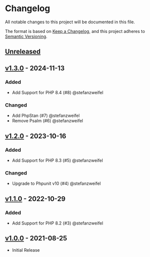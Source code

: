 # Changelog

All notable changes to this project will be documented in this file.

The format is based on [Keep a Changelog](https://keepachangelog.com/en/1.0.0/),
and this project adheres to [Semantic Versioning](https://semver.org/spec/v2.0.0.html).

## [Unreleased](https://github.com/stefanzweifel/commonmark-mark-extension/compare/v1.3.0...HEAD)

<!-- New Release notes will be placed here automatically -->
## [v1.3.0](https://github.com/stefanzweifel/commonmark-mark-extension/compare/v1.2.0...v1.3.0) - 2024-11-13

### Added

* Add Support for PHP 8.4 (#8) @stefanzweifel

### Changed

* Add PhpStan (#7) @stefanzweifel
* Remove Psalm (#6) @stefanzweifel

## [v1.2.0](https://github.com/stefanzweifel/commonmark-mark-extension/compare/v1.1.0...v1.2.0) - 2023-10-16

### Added

- Add Support for PHP 8.3 (#5) @stefanzweifel

### Changed

- Upgrade to Phpunit v10 (#4) @stefanzweifel

## [v1.1.0](https://github.com/stefanzweifel/commonmark-mark-extension/compare/v1.0.0...v1.1.0) - 2022-10-29

### Added

- Add Support for PHP 8.2 (#3) @stefanzweifel

## [v1.0.0](https://github.com/stefanzweifel/commonmark-mark-extension/releases/tag/v1.0.0) - 2021-08-25

- Initial Release
